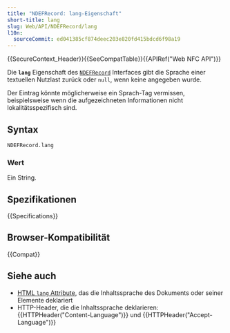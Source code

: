 ```yaml
---
title: "NDEFRecord: lang-Eigenschaft"
short-title: lang
slug: Web/API/NDEFRecord/lang
l10n:
  sourceCommit: ed041385cf874deec203e820fd415bdcd6f98a19
---
```


{{SecureContext_Header}}{{SeeCompatTable}}{{APIRef("Web NFC API")}}

Die **`lang`**
Eigenschaft des [`NDEFRecord`](/de/docs/Web/API/NDEFRecord) Interfaces gibt die Sprache einer textuellen Nutzlast zurück oder `null`, wenn keine angegeben wurde.

Der Eintrag könnte möglicherweise ein Sprach-Tag vermissen, beispielsweise wenn die aufgezeichneten Informationen nicht lokalitätsspezifisch sind.

## Syntax

```js-nolint
NDEFRecord.lang
```

### Wert

Ein String.

## Spezifikationen

{{Specifications}}

## Browser-Kompatibilität

{{Compat}}

## Siehe auch

- [HTML `lang` Attribute](/de/docs/Web/HTML/Global_attributes/lang), das die Inhaltssprache des Dokuments oder seiner Elemente deklariert
- HTTP-Header, die die Inhaltssprache deklarieren: {{HTTPHeader("Content-Language")}} und {{HTTPHeader("Accept-Language")}}
